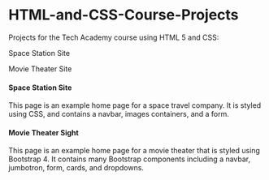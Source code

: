 # HTML-and-CSS-Course-Projects

Projects for the Tech Academy course using HTML 5 and CSS:

Space Station Site

Movie Theater Site

<h4>Space Station Site</h4>

This page is an example home page for a space travel company. It is styled using CSS, and contains a navbar, images containers, and a form.

<h4>Movie Theater Sight</h4>

This page is an example home page for a movie theater that is styled using Bootstrap 4. It contains many Bootstrap components including a navbar, jumbotron, form, cards, and dropdowns.
